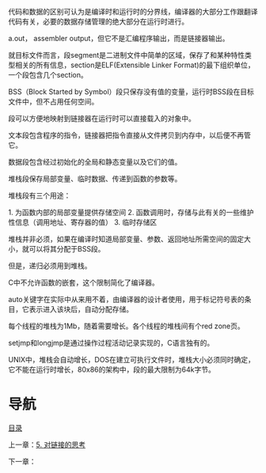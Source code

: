 代码和数据的区别可认为是编译时和运行时的分界线，编译器的大部分工作跟翻译代码有关，必要的数据存储管理的绝大部分在运行时进行。

a.out， assembler output，但它不是汇编程序输出，而是链接器输出。

就目标文件而言，段segment是二进制文件中简单的区域，保存了和某种特性类型相关的所有信息，section是ELF(Extensible Linker Format)的最下组织单位，一个段包含几个section。

BSS（Block Started by Symbol）段只保存没有值的变量，运行时BSS段在目标文件中，但不占用任何空间。

段可以方便地映射到链接器在运行时可以直接载入的对象中。

文本段包含程序的指令，链接器把指令直接从文件拷贝到内存中，以后便不再管它。

数据段包含经过初始化的全局和静态变量以及它们的值。

堆栈段保存局部变量、临时数据、传递到函数的参数等。

堆栈段有三个用途：

1. 为函数内部的局部变量提供存储空间
2. 函数调用时，存储与此有关的一些维护性信息（调用地址、寄存器的值）
3. 临时存储区

堆栈并非必须，如果在编译时知道局部变量、参数、返回地址所需空间的固定大小，就可以将其分配于BSS段。

但是，递归必须用到堆栈。

C中不允许函数的嵌套，这个限制简化了编译器。

auto关键字在实际中从来用不着，由编译器的设计者使用，用于标记符号表的条目，它表示进入该块后，自动分配存储。

每个线程的堆栈为1Mb，随着需要增长。各个线程的堆栈间有个red zone页。

setjmp和longjmp是通过操作过程活动记录实现的，C语言独有的。

UNIX中，堆栈会自动增长，DOS在建立可执行文件时，堆栈大小必须同时确定，它不能在运行时增长，80x86的架构中，段的最大限制为64k字节。

# 导航

[目录](README.md)

上一章：[5. 对链接的思考](5. 对链接的思考.md)

下一章：